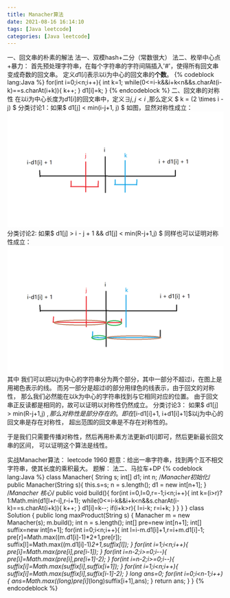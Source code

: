 ```yaml
---
title: Manacher算法
date: 2021-08-16 16:14:10
tags: [Java leetcode]
categories: [Java leetcode]
---
```

一、回文串的朴素的解法
法一、双模hash+二分（常数很大）
法二、枚举中心点+暴力：
首先预处理字符串，在每个字符串的字符间隔插入'#'，使得所有回文串变成奇数的回文串。
定义$d1[i]$表示以i为中心的回文串的**个数**。
{% codeblock lang:Java %}
for(int i=0;i<n;i++){
    int k=1;
    while(0<=i-k&&i+k<n&&s.charAt(i-k)==s.charAt(i+k)){
        k++;
    }
    d1[i]=k;
}
{% endcodeblock %}
二、回文串的对称性
在以i为中心长度为$d1[i]$的回文串中，定义$\exists j, j < i$ ,那么定义 $ k = (2 \times i - j) $
分类讨论1：如果$ d1[j] < min(i-j+1, j) $
如图，显然对称性成立：
![alt](/images/Manacher/case1.png)
分类讨论2: 如果$ d1[j] > i - j + 1 && d1[j] < min(R-j+1,j) $
同样也可以证明对称性成立：
![alt](/images/Manacher/case2.png)
其中
我们可以把以j为中心的字符串分为两个部分，其中一部分不超过i，在图上是用褐色表示的线。
而另一部分是超过i的部分用绿色的线表示，由于回文的对称性，
那么我们必然能在以k为中心的字符串找到与它相同对应的位置。
由于回文串正反读都是相同的，故可以证明以对称性仍然成立。
分类讨论3： 如果$ d1[j] > min(R-j+1,j) $,那么对称性是部分存在的。
即在$[i-d1[i]+1, i+d1[i]+1]$以j为中心的回文串是存在对称性，
超出范围的回文串是不存在对称性的。

于是我们只需要传播对称性，然后再用朴素方法更新d1[i]即可，然后更新最长回文串的区间，
可以证明这个算法是线性。

实战Manacher算法：
leetcode 1960
题意：给出一串字符串，找到两个互不相交字符串，使其长度的乘积最大。
题解：
法二、马拉车+DP
{% codeblock lang:Java %}
class Manacher{
    String s;
    int[] d1;
    int n;
    /*Manacher初始化*/
    public Manacher(String s){
        this.s=s;
        n = s.length();
        d1 = new int[n+1];
    }
    /*Manacher 核心*/
    public void build(){
        for(int i=0,l=0,r=-1;i<n;i++){
            int k=(i>r)?1:Math.min(d1[l+r-i],r-i+1);
            while(0<=i-k&&i+k<n&&s.charAt(i-k)==s.charAt(i+k)){
                k++;
            }
            d1[i]=k--;
            if(i+k>r){
                l=i-k;
                r=i+k;
            }
        }
    }
}
class Solution {
    public long maxProduct(String s) {
        Manacher m = new Manacher(s);
        m.build();
        int n = s.length();
        int[] pre=new int[n+1];
        int[] suffix=new int[n+1];
        for(int i=0;i<n;i++){
            int l=i-m.d1[i]+1,r=i+m.d1[i]-1;
            pre[r]=Math.max((m.d1[i]-1)*2+1,pre[r]);
            suffix[l]=Math.max((m.d1[i]-1)*2+1,suffix[l]);
        }
        for(int i=1;i<n;i++){
            pre[i]=Math.max(pre[i],pre[i-1]);
        }
        for(int i=n-2;i>=0;i--){
            pre[i]=Math.max(pre[i],pre[i+1]-2);
        }
        for(int i=n-2;i>=0;i--){
            suffix[i]=Math.max(suffix[i],suffix[i+1]);
        }
        for(int i=1;i<n;i++){
            suffix[i]=Math.max(suffix[i],suffix[i-1]-2);
        }
        long ans=0;
        for(int i=0;i<n-1;i++){
            ans=Math.max((long)pre[i]*(long)suffix[i+1],ans);
        }
        return ans;
    }
}
{% endcodeblock %}